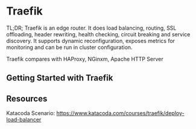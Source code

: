 # Traefik

TL;DR;
Traefik is an edge router. It does load balancing, routing, SSL offloading, header rewriting, health checking, circuit breaking and service discovery. It supports dynamic reconfiguration, exposes metrics for monitoring and can be run in cluster configuration. 

Traefik compares with HAProxy, NGinxm, Apache HTTP Server
 

## Getting Started with Traefik


## Resources

Katacoda Scenario: https://www.katacoda.com/courses/traefik/deploy-load-balancer 
